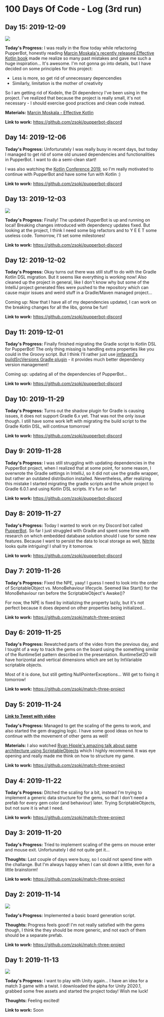 # 100 Days Of Code - Log (3rd run)

## Day 15: 2019-12-09

![](images/3/day15.png)

**Today's Progress:** I was really in the flow today while refactoring PupperBot, honestly reading [Marcin Moskala's recently released Effective Kotlin book](https://leanpub.com/effectivekotlin) made me realize so many past mistakes and gave me such a huge inspiration... It's awesome. I'm not gonna go into details, but I have decided on some principles for this project:

- Less is more, so get rid of unnecessary depencendies
- Similarly, limitation is the mother of creativity

So I am getting rid of KodeIn, the DI dependency I've been using in the project. I've realized that because the project is really small, it's not necessary - I should exercise good practices and clean code instead.

**Materials:** [Marcin Moskala - Effective Kotlin](https://leanpub.com/effectivekotlin)

**Link to work:** https://github.com/zsoki/pupperbot-discord

## Day 14: 2019-12-06

**Today's Progress:** Unfortunately I was really busy in recent days, but today I managed to get rid of some old unused dependencies and functionalities in PupperBot. I want to do a semi-clean start!

I was also watching the [Kotlin Conference 2019](https://kotlinconf.com/), so I'm really motivated to continue with PupperBot and have some fun with Kotlin :)

**Link to work:** https://github.com/zsoki/pupperbot-discord

## Day 13: 2019-12-03

![](images/3/day13.png)

**Today's Progress:** Finally! The updated PupperBot is up and running on local! Breaking changes introduced with dependency updates fixed. But looking at the project, I think I need some big refactors and to Y E E T some useless code. Tomorrow, I'll set some milestones!

**Link to work:** https://github.com/zsoki/pupperbot-discord

## Day 12: 2019-12-02

**Today's Progress:** Okay turns out there was still stuff to do with the Gradle Kotlin DSL migration. But it seems like everything is working now! Also cleaned up the project in general, like I don't know why but some of the IntelliJ project generated files were pushed to the repository which can cause major issues and weird stuff in a Gradle/Maven managed project...

Coming up: Now that I have all of my dependencies updated, I can work on the breaking changes for all the libs, gonna be fun!

**Link to work:** https://github.com/zsoki/pupperbot-discord

## Day 11: 2019-12-01

**Today's Progress:** Finally finished migrating the Gradle script to Kotlin DSL for PupperBot! The only thing missing is handling extra properties like you could in the Groovy script. But I think I'll rather just use [jmfayard's buildSrcVersions Gradle plugin](https://github.com/jmfayard/gradle-dependencies-plugins) - it provides much better dependency version management!

Coming up: updating all of the dependencies of PupperBot...

**Link to work:** https://github.com/zsoki/pupperbot-discord

## Day 10: 2019-11-29

**Today's Progress:** Turns out the shadow plugin for Gradle is causing issues, it does not support Gradle 6.x yet. That was not the only issue though. I still have some work left with migrating the build script to the Gradle Kotlin DSL, will continue tomorrow!

**Link to work:** https://github.com/zsoki/pupperbot-discord

## Day 9: 2019-11-28

**Today's Progress:** I was still struggling with updating dependencies in the PupperBot project, when I realized that at some point, for some reason, I overwrote the Gradle settings in IntelliJ, so it did not use the gradle wrapper, but rather an outdated distribution installed. Nevertheless, after realizing this mistake I started migrating the gradle scripts and the whole project to Gradle 6.0.1 and using Kotlin DSL scripts. It's fun so far!

**Link to work:** https://github.com/zsoki/pupperbot-discord

## Day 8: 2019-11-27

**Today's Progress:** Today I wanted to work on my Discord bot called [PupperBot](https://github.com/zsoki/pupperbot-discord). So far I just struggled with Gradle and spent some time with research on which embedded database solution should I use for some new features. Because I want to persist the data to local storage as well, [Nitrite](https://www.dizitart.org/nitrite-database/) looks quite intriguing! I shall try it tomorrow.

**Link to work:** https://github.com/zsoki/pupperbot-discord

## Day 7: 2019-11-26

**Today's Progress:** Fixed the NPE, yaay! I guess I need to look into the order of ScriptableObject vs. MonoBehaviour lifecycle. Seemed like Start() for the MonoBehaviour ran before the ScriptableObject's Awake()?

For now, the NPE is fixed by initializing the property lazily, but it's not perfect because it does depend on other properties being initialized...

**Link to work:** https://github.com/zsoki/match-three-project


## Day 6: 2019-11-25

**Today's Progress:** Rewatched parts of the video from the previous day, and I tought of a way to track the gems on the board using the something similar of the RuntimeSet pattern described in the presentation. RuntimeSet2D will have horizontal and vertical dimensions which are set by IntVariable scriptable objects.

Most of it is done, but still getting NullPointerExceptions... Will get to fixing it tomorrow!

**Link to work:** https://github.com/zsoki/match-three-project

## Day 5: 2019-11-24

**[Link to Tweet with video](https://twitter.com/zsoki_/status/1198649212461879296)**

**Today's Progress:** Managed to get the scaling of the gems to work, and also started the gem dragging logic. I have some good ideas on how to continue with the movement of other gems as well!

**Materials:** I also watched [Ryan Hipple's amazing talk about game architecture using ScriptableObjects](https://www.youtube.com/watch?v=raQ3iHhE_Kk) which I highly recommend. It was eye opening and really made me think on how to structure my game.

**Link to work:** https://github.com/zsoki/match-three-project

## Day 4: 2019-11-22

**Today's Progress:** Ditched the scaling for a bit, instead I'm trying to implement a generic data structure for the gems, so that I don't need a prefab for every gem color (and behaviour) later. Trying ScriptableObjects, but not sure it is what I need.

**Link to work:** https://github.com/zsoki/match-three-project

## Day 3: 2019-11-20

**Today's Progress:** Tried to implement scaling of the gems on mouse enter and mouse exit. Unfortunately I did not quite get it...

**Thoughts:** Last couple of days were busy, so I could not spend time with the challange. But I'm always happy when I can sit down a little, even for a little brainstorm!

**Link to work:** https://github.com/zsoki/match-three-project

## Day 2: 2019-11-14

![](images/3/day2.png)

**Today's Progress:** Implemented a basic board generation script.

**Thoughts:** Progress feels good! I'm not really satisfied with the gems though, I think the they should be more generic, and not each of them should be a separate prefab.

**Link to work:** https://github.com/zsoki/match-three-project

## Day 1: 2019-11-13

![](images/3/day1.png)

**Today's Progress:** I want to play with Unity again... I have an idea for a match 3 game with a twist. I downloaded the alpha for Unity 2020.1, grabbed some free assets and started the project today! Wish me luck!

**Thoughts:** Feeling excited!

**Link to work:** Soon
